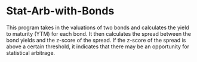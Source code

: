 # Stat-Arb-with-Bonds
This program takes in the valuations of two bonds and calculates the yield to maturity (YTM) for each bond. It then calculates the spread between the bond yields and the z-score of the spread. If the z-score of the spread is above a certain threshold, it indicates that there may be an opportunity for statistical arbitrage.
